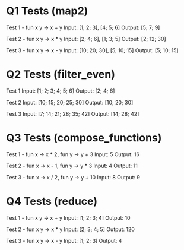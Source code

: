 # Q1 Tests (map2)

Test 1 - fun x y -> x + y
    Input: [1; 2; 3], [4; 5; 6]
    Output: [5; 7; 9]

Test 2 - fun x y -> x * y
    Input: [2; 4; 6], [1; 3; 5]
    Output: [2; 12; 30]

Test 3 - fun x y -> x - y
    Input: [10; 20; 30], [5; 10; 15]
    Output: [5; 10; 15]

# Q2 Tests (filter_even)

Test 1
    Input: [1; 2; 3; 4; 5; 6]
    Output: [2; 4; 6]

Test 2
    Input: [10; 15; 20; 25; 30]
    Output: [10; 20; 30]

Test 3
    Input: [7; 14; 21; 28; 35; 42]
    Output: [14; 28; 42]

# Q3 Tests (compose_functions)

Test 1 - fun x -> x * 2, fun y -> y + 3
    Input: 5
    Output: 16

Test 2 - fun x -> x - 1, fun y -> y * 3
    Input: 4
    Output: 11

Test 3 - fun x -> x / 2, fun y -> y + 10
    Input: 8
    Output: 9

# Q4 Tests (reduce)

Test 1 - fun x y -> x + y
    Input: [1; 2; 3; 4]
    Output: 10

Test 2 - fun x y -> x * y
    Input: [2; 3; 4; 5]
    Output: 120

Test 3 - fun x y -> x - y
    Input: [1; 2; 3]
    Output: 4